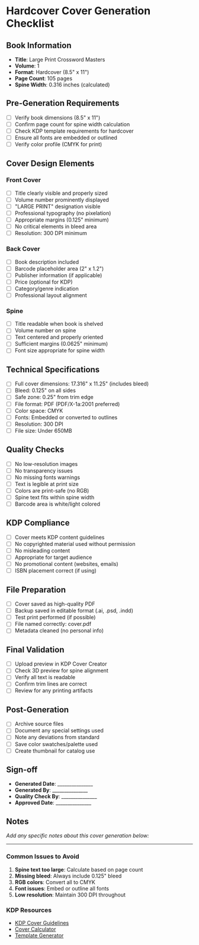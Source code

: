 # Hardcover Cover Generation Checklist

## Book Information
- **Title**: Large Print Crossword Masters
- **Volume**: 1
- **Format**: Hardcover (8.5" x 11")
- **Page Count**: 105 pages
- **Spine Width**: 0.316 inches (calculated)

## Pre-Generation Requirements
- [ ] Verify book dimensions (8.5" x 11")
- [ ] Confirm page count for spine width calculation
- [ ] Check KDP template requirements for hardcover
- [ ] Ensure all fonts are embedded or outlined
- [ ] Verify color profile (CMYK for print)

## Cover Design Elements

### Front Cover
- [ ] Title clearly visible and properly sized
- [ ] Volume number prominently displayed
- [ ] "LARGE PRINT" designation visible
- [ ] Professional typography (no pixelation)
- [ ] Appropriate margins (0.125" minimum)
- [ ] No critical elements in bleed area
- [ ] Resolution: 300 DPI minimum

### Back Cover
- [ ] Book description included
- [ ] Barcode placeholder area (2" x 1.2")
- [ ] Publisher information (if applicable)
- [ ] Price (optional for KDP)
- [ ] Category/genre indication
- [ ] Professional layout alignment

### Spine
- [ ] Title readable when book is shelved
- [ ] Volume number on spine
- [ ] Text centered and properly oriented
- [ ] Sufficient margins (0.0625" minimum)
- [ ] Font size appropriate for spine width

## Technical Specifications
- [ ] Full cover dimensions: 17.316" x 11.25" (includes bleed)
- [ ] Bleed: 0.125" on all sides
- [ ] Safe zone: 0.25" from trim edge
- [ ] File format: PDF (PDF/X-1a:2001 preferred)
- [ ] Color space: CMYK
- [ ] Fonts: Embedded or converted to outlines
- [ ] Resolution: 300 DPI
- [ ] File size: Under 650MB

## Quality Checks
- [ ] No low-resolution images
- [ ] No transparency issues
- [ ] No missing fonts warnings
- [ ] Text is legible at print size
- [ ] Colors are print-safe (no RGB)
- [ ] Spine text fits within spine width
- [ ] Barcode area is white/light colored

## KDP Compliance
- [ ] Cover meets KDP content guidelines
- [ ] No copyrighted material used without permission
- [ ] No misleading content
- [ ] Appropriate for target audience
- [ ] No promotional content (websites, emails)
- [ ] ISBN placement correct (if using)

## File Preparation
- [ ] Cover saved as high-quality PDF
- [ ] Backup saved in editable format (.ai, .psd, .indd)
- [ ] Test print performed (if possible)
- [ ] File named correctly: cover.pdf
- [ ] Metadata cleaned (no personal info)

## Final Validation
- [ ] Upload preview in KDP Cover Creator
- [ ] Check 3D preview for spine alignment
- [ ] Verify all text is readable
- [ ] Confirm trim lines are correct
- [ ] Review for any printing artifacts

## Post-Generation
- [ ] Archive source files
- [ ] Document any special settings used
- [ ] Note any deviations from standard
- [ ] Save color swatches/palette used
- [ ] Create thumbnail for catalog use

## Sign-off
- **Generated Date**: _______________
- **Generated By**: _______________
- **Quality Check By**: _______________
- **Approved Date**: _______________

## Notes
_Add any specific notes about this cover generation below:_

---

### Common Issues to Avoid
1. **Spine text too large**: Calculate based on page count
2. **Missing bleed**: Always include 0.125" bleed
3. **RGB colors**: Convert all to CMYK
4. **Font issues**: Embed or outline all fonts
5. **Low resolution**: Maintain 300 DPI throughout

### KDP Resources
- [KDP Cover Guidelines](https://kdp.amazon.com/help/topic/G201953020)
- [Cover Calculator](https://kdp.amazon.com/cover-calculator)
- [Template Generator](https://kdp.amazon.com/template-generator)